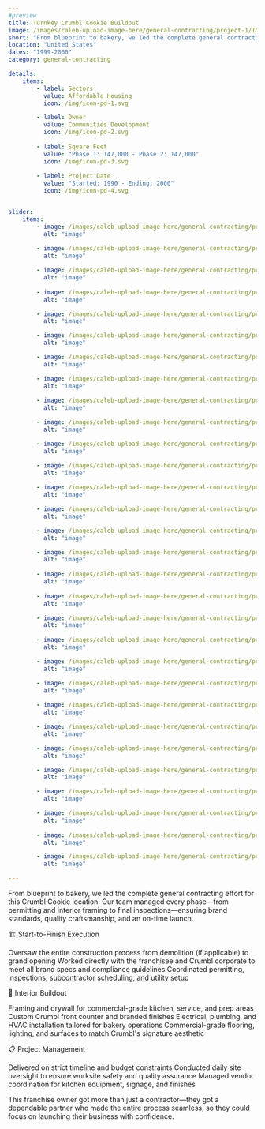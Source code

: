 ```yaml
---
#preview
title: Turnkey Crumbl Cookie Buildout
image: /images/caleb-upload-image-here/general-contracting/project-1/IMG_0076.jpeg
short: "From blueprint to bakery, we led the complete general contracting effort for this Crumbl Cookie location. Our team managed every phase—from permitting and interior framing to final inspections—ensuring brand standards, quality craftsmanship, and an on-time launch."
location: "United States"
dates: "1999-2000"
category: general-contracting

details:
    items:
        - label: Sectors
          value: Affordable Housing
          icon: /img/icon-pd-1.svg

        - label: Owner
          value: Communities Development
          icon: /img/icon-pd-2.svg
        
        - label: Square Feet
          value: "Phase 1: 147,000 - Phase 2: 147,000"
          icon: /img/icon-pd-3.svg
        
        - label: Project Date
          value: "Started: 1990 - Ending: 2000"
          icon: /img/icon-pd-4.svg


slider: 
    items:
        - image: /images/caleb-upload-image-here/general-contracting/project-1/IMG_0076.jpeg
          alt: "image"
          
        - image: /images/caleb-upload-image-here/general-contracting/project-1/IMG_1678.jpeg
          alt: "image"

        - image: /images/caleb-upload-image-here/general-contracting/project-1/IMG_1645.jpeg
          alt: "image"
        
        - image: /images/caleb-upload-image-here/general-contracting/project-1/IMG_1534.jpeg
          alt: "image"

        - image: /images/caleb-upload-image-here/general-contracting/project-1/IMG_1103.jpeg
          alt: "image"

        - image: /images/caleb-upload-image-here/general-contracting/project-1/IMG_0432.jpeg
          alt: "image"

        - image: /images/caleb-upload-image-here/general-contracting/project-1/IMG_2610.jpeg
          alt: "image"

        - image: /images/caleb-upload-image-here/general-contracting/project-1/IMG_2580.jpeg
          alt: "image"
        
        - image: /images/caleb-upload-image-here/general-contracting/project-1/IMG_2573.jpeg
          alt: "image"

        - image: /images/caleb-upload-image-here/general-contracting/project-1/IMG_2567.jpeg
          alt: "image"

        - image: /images/caleb-upload-image-here/general-contracting/project-1/IMG_2558.jpeg
          alt: "image"

        - image: /images/caleb-upload-image-here/general-contracting/project-1/IMG_2553.jpeg
          alt: "image"
        
        - image: /images/caleb-upload-image-here/general-contracting/project-1/IMG_2525.jpeg
          alt: "image"

        - image: /images/caleb-upload-image-here/general-contracting/project-1/IMG_2489.jpeg
          alt: "image"

        - image: /images/caleb-upload-image-here/general-contracting/project-1/IMG_2488.jpeg
          alt: "image"

        - image: /images/caleb-upload-image-here/general-contracting/project-1/IMG_2461.jpeg
          alt: "image"
        
        - image: /images/caleb-upload-image-here/general-contracting/project-1/IMG_2456.jpeg
          alt: "image"
          
        - image: /images/caleb-upload-image-here/general-contracting/project-1/IMG_2046.jpeg
          alt: "image"

        - image: /images/caleb-upload-image-here/general-contracting/project-1/IMG_0182.jpeg
          alt: "image"
        
        - image: /images/caleb-upload-image-here/general-contracting/project-1/IMG_0121.jpeg
          alt: "image"

        - image: /images/caleb-upload-image-here/general-contracting/project-1/IMG_8932.jpeg
          alt: "image"

        - image: /images/caleb-upload-image-here/general-contracting/project-1/IMG_8892.jpeg
          alt: "image"
        
        - image: /images/caleb-upload-image-here/general-contracting/project-1/img_5803.jpeg
          alt: "image"

        - image: /images/caleb-upload-image-here/general-contracting/project-1/img_5786.jpeg
          alt: "image"

        - image: /images/caleb-upload-image-here/general-contracting/project-1/img_5777.jpeg
          alt: "image"

        - image: /images/caleb-upload-image-here/general-contracting/project-1/img_4546.jpeg
          alt: "image"

        - image: /images/caleb-upload-image-here/general-contracting/project-1/IMG_4296.jpeg
          alt: "image"

        - image: /images/caleb-upload-image-here/general-contracting/project-1/IMG_4287.jpeg
          alt: "image"
        
        - image: /images/caleb-upload-image-here/general-contracting/project-1/IMG_2632.jpeg
          alt: "image"

        - image: /images/caleb-upload-image-here/general-contracting/project-1/IMG_2615.jpeg
          alt: "image"

---
```


From blueprint to bakery, we led the complete general contracting effort for this Crumbl Cookie location. Our team managed every phase—from permitting and interior framing to final inspections—ensuring brand standards, quality craftsmanship, and an on-time launch.

🏗️ Start-to-Finish Execution

Oversaw the entire construction process from demolition (if applicable) to grand opening
Worked directly with the franchisee and Crumbl corporate to meet all brand specs and compliance guidelines
Coordinated permitting, inspections, subcontractor scheduling, and utility setup

🧱 Interior Buildout

Framing and drywall for commercial-grade kitchen, service, and prep areas
Custom Crumbl front counter and branded finishes
Electrical, plumbing, and HVAC installation tailored for bakery operations
Commercial-grade flooring, lighting, and surfaces to match Crumbl's signature aesthetic

📋 Project Management

Delivered on strict timeline and budget constraints
Conducted daily site oversight to ensure worksite safety and quality assurance
Managed vendor coordination for kitchen equipment, signage, and finishes

This franchise owner got more than just a contractor—they got a dependable partner who made the entire process seamless, so they could focus on launching their business with confidence.